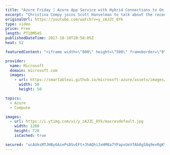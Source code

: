 ```yaml
---
title: "Azure Friday | Azure App Service with Hybrid Connections to On-premises Resources"
excerpt: "Christina Compy joins Scott Hanselman to talk about the recently relaunched App Service Hybrid Connections. This feature enables your apps in the App Service to reach resources on other networks. Those other networks can be in Azure, on-premises or networks in other cloud providers.   Azure App Service"
originalUrl: https://youtube.com/watch?v=y_zAJZC_8Yk
type: video
price: Free
length: PT10M54S
publishedDateTime: 2017-10-10T20:58:05Z
heat: 52

featuredContent: "<iframe width=\"800\" height=\"500\" frameborder=\"0\" src=\"https://www.youtube.com/embed/y_zAJZC_8Yk\" allow=\"accelerometer; autoplay; encrypted-media; gyroscope; picture-in-picture\" allowfullscreen></iframe>"

provider:
  name: Microsoft
  domain: microsoft.com
  images:
    - url: https://smartableai.github.io/microsoft-azure/assets/images/organizations/microsoft.com-50x50.jpg
      width: 50
      height: 50

topics:
  - Azure
  - Compute

images:
  - url: https://i.ytimg.com/vi/y_zAJZC_8Yk/maxresdefault.jpg
    width: 1280
    height: 720
    isCached: true

secured: "ucAUksMTJHBy6AiePsBSvEFt+JhAQhi3xHM8a7YPapxUeVfAb8gS8q9exRgKYTb5zlnz14JoYy0bajISY/1ZWUEgZRZ6kqW4ROMoYVfxyFxW5kNeCnIq3pBO8CvuChZnPSJWQim3Ju+L+90fVEw2Eq7MzMpkYaWh0pwGK9Os812LN92fpBNG+oCgtU7o5eKA6ffsO1FYXDGBv5qk3OembE9xqMedlBkbmKW9urDBjdTm9cW+FSq56QMU+WpJmRl2WqkjEY8bZNocFwVauKjAQI9ZBDiEjMQ8eWZ1FE4rP+jGjmxbp4NQEztP6YAOLbLLQqUW471YRGD2u2jqqyfwwH4zdCxtCNGPNTeU8qx+MRC8sQQmrcQgL8SIgSVSKJS2Uwhg+yesjEn2u7QIHTPOgXzjujA201jrk4RP/E/dgR0=;qFV2MwUp4w0vYIWps8JZhQ=="
---
```


